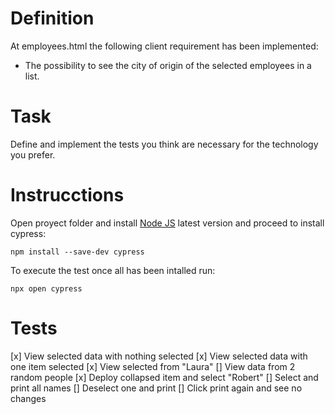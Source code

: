 # Definition
At employees.html the following client requirement has been implemented:
- The possibility to see the city of origin of the selected employees in a list.

# Task
Define and implement the tests you think are necessary for the technology you prefer.


# Instrucctions
Open proyect folder and install [Node JS](https://nodejs.org/en/download/current) latest version and proceed to install cypress:

```shell
npm install --save-dev cypress
```

To execute the test once all has been intalled run:
```shell
npx open cypress
```

# Tests
[x] View selected data with nothing selected
[x] View selected data with one item selected
[x] View selected from "Laura"
[] View data from 2 random people
[x] Deploy collapsed item and select "Robert"
[] Select and print all names
[] Deselect one and print
[] Click print  again and see no changes
